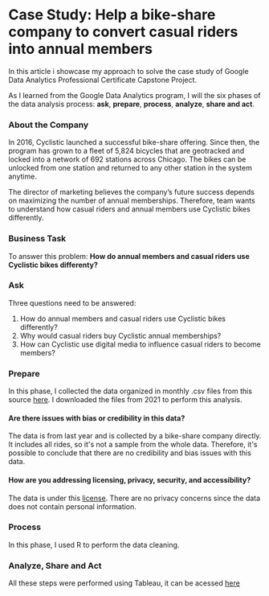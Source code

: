 # Case Study: Help a bike-share company to convert casual riders into annual members
In this article i showcase my approach to solve the case study of Google Data Analytics Professional Certificate Capstone Project.

As I learned from the Google Data Analytics program, I will the six phases of the data analysis process: **ask**, **prepare**, **process**, **analyze**, **share and act**.

### About the Company
In 2016, Cyclistic launched a successful bike-share offering. Since then, the program has grown to a fleet of 5,824 bicycles that are geotracked and locked into a network of 692 stations across Chicago. The bikes can be unlocked from one station and returned to any other station in the system anytime.

The director of marketing believes the company’s future success depends on maximizing the number of annual memberships. Therefore, team wants to understand how casual riders and annual members use Cyclistic bikes differently.

### Business Task
To answer this problem: **How do annual members and casual riders use Cyclistic bikes differenty?**

### Ask
Three questions need to be answered:

1. How do annual members and casual riders use Cyclistic bikes differently?
2. Why would casual riders buy Cyclistic annual memberships?
3. How can Cyclistic use digital media to influence casual riders to become members?

### Prepare
In this phase, I collected the data organized in monthly .csv files from this source [here](https://divvy-tripdata.s3.amazonaws.com/index.html). 
I downloaded the files from 2021 to perform this analysis.

#### Are there issues with bias or credibility in this data?
The data is from last year and is collected by a bike-share company directly. It includes all rides, so it's not a sample from the whole data. Therefore, it's possible to conclude that there are no credibility and bias issues with this data.

#### How are you addressing licensing, privacy, security, and accessibility?
The data is under this [license](https://ride.divvybikes.com/data-license-agreement). There are no privacy concerns since the data does not contain personal information.

### Process
In this phase, I used R to perform the data cleaning.

### Analyze, Share and Act
All these steps were performed using Tableau, it can be acessed [here](https://public.tableau.com/app/profile/filipe7270/viz/Cyclistic_16429571092230/StoryBike-Sharing)

